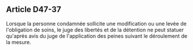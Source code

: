 Article D47-37
----
Lorsque la personne condamnée sollicite une modification ou une levée de
l'obligation de soins, le juge des libertés et de la détention ne peut statuer
qu'après avis du juge de l'application des peines suivant le déroulement de la
mesure.
